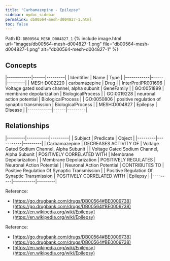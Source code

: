 ```yaml
---
title: "Carbamazepine - Epilepsy"
sidebar: mydoc_sidebar
permalink: db00564-mesh-d004827-1.html
toc: false 
---
```



Path ID: `DB00564_MESH_D004827_1`
{% include image.html url="images/db00564-mesh-d004827-1.png" file="db00564-mesh-d004827-1.png" alt="db00564-mesh-d004827-1" %}

## Concepts

|------------|------|---------|
| Identifier | Name | Type    |
|------------|------|---------|
| MESH:D002220 | carbamazepine | Drug |
| InterPro:IPR001696 | Voltage gated sodium channel, alpha subunit | GeneFamily |
| GO:0051899 | membrane depolarization | BiologicalProcess |
| GO:0019228 | neuronal action potential | BiologicalProcess |
| GO:0050806 | positive regulation of synaptic transmission | BiologicalProcess |
| MESH:D004827 | Epilepsy | Disease |
|------------|------|---------|

## Relationships

|---------|-----------|---------|
| Subject | Predicate | Object  |
|---------|-----------|---------|
| Carbamazepine | DECREASES ACTIVITY OF | Voltage Gated Sodium Channel, Alpha Subunit |
| Voltage Gated Sodium Channel, Alpha Subunit | POSITIVELY CORRELATED WITH | Membrane Depolarization |
| Membrane Depolarization | POSITIVELY REGULATES | Neuronal Action Potential |
| Neuronal Action Potential | CONTRIBUTES TO | Positive Regulation Of Synaptic Transmission |
| Positive Regulation Of Synaptic Transmission | POSITIVELY CORRELATED WITH | Epilepsy |
|---------|-----------|---------|

Reference: 
  - [https://go.drugbank.com/drugs/DB00564#BE0009738](https://go.drugbank.com/drugs/DB00564#BE0009738)
  - [https://en.wikipedia.org/wiki/Epilepsy](https://en.wikipedia.org/wiki/Epilepsy)

Reference: 
  - [https://go.drugbank.com/drugs/DB00564#BE0009738](https://go.drugbank.com/drugs/DB00564#BE0009738)
  - [https://en.wikipedia.org/wiki/Epilepsy](https://en.wikipedia.org/wiki/Epilepsy)
